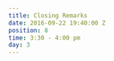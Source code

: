 ```yaml
---
title: Closing Remarks
date: 2016-09-22 19:40:00 Z
position: 8
time: 3:30 - 4:00 pm
day: 3
---
```


